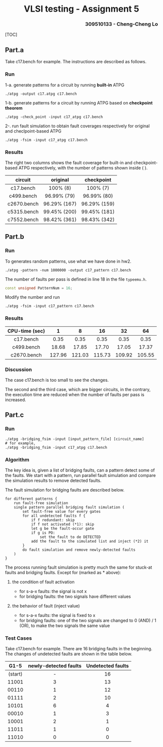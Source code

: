 <h1 align=center> VLSI testing - Assignment 5 </h1>

<h3 align="right"> 309510133 - Cheng-Cheng Lo </h3>

[TOC]

## Part.a

Take c17.bench for example. The instructions are described as follows.

### Run

1-a. generate patterns for a circuit by running **built-in** ATPG

```
./atpg -output c17.atpg c17.bench
```

1-b. generate patterns for a circuit by running ATPG based on **checkpoint theorem**

```
./atpg -check_point -input c17_atpg c17.bench 
```

2-. run fault simulation to obtain fault coverages respectively for original and checlpoint-based ATPG

```
./atpg -fsim -input c17_atpg c17.bench 
```

### Results

The right two columns shows the fault coverage for built-in and checkpoint-based ATPG respectively, with the number of patterns shown inside ( ).

|   circuit   |   original   |  checkpoint  |
| :---------: | :----------: | :----------: |
|  c17.bench  |   100% (8)   |   100% (7)   |
| c499.bench  | 96.99% (79)  | 96.99% (80)  |
| c2670.bench | 96.29% (167) | 96.29% (159) |
| c5315.bench | 99.45% (200) | 99.45% (181) |
| c7552.bench | 98.42% (361) | 98.43% (342) |

## Part.b

### Run

To generates random patterns, use what we have done in hw2.

```
./atpg -pattern -num 1000000 -output c17_pattern c17.bench
```

The number of faults per pass is defined in line 18 in the file `typeemu.h`.

```c++
const unsigned PatternNum = 16;
```

Modify the number and run

```
./atpg -fsim -input c17_pattern c17.bench 
```

### Results

| CPU-time (sec) |   1    |   8    |   16   |   32   |   64   |
| :------------: | :----: | :----: | :----: | :----: | :----: |
|   c17.bench    |  0.35  |  0.35  |  0.35  |  0.35  |  0.35  |
|   c499.bench   | 18.68  | 17.85  | 17.70  | 17.05  | 17.37  |
|  c2670.bench   | 127.96 | 121.03 | 115.73 | 109.92 | 105.55 |

### Discussion

The case c17.bench is too small to see the changes.

The second and the third case, which are bigger circuits, in the contrary, the execution time are reduced when the number of faults per pass is increased.

## Part.c

### Run

```
./atpg -bridging_fsim -input [input_pattern_file] [circuit_name]
# for example,
./atpg -bridging_fsim -input c17_atpg c17.bench
```

### Algorithm

The key idea is, given a list of bridging faults, can a pattern detect some of the faults. We start with a pattern, run parallel fault simulation and compare the simulation results to remove detected faults.

The fault simulation for bridging faults are described below.

```
for different patterns {
	run fault-free simulation
	single pattern parallel bridging fault simulation (
		set fault-free value for every gates
		for all undetected faults f {
			if f redundant: skip
			if f not activated (*1): skip
			let g be the fault-occur gate
			if g is PO:
				set the fault to de DETECTED
            add the fault to the simulated list and inject (*2) it
		}
		do fault simulation and remove newly-detected faults
    )
}
```

The process running fault simulation is pretty much the same for stuck-at faults and bridging faults. Except for (marked as * above):

1. the condition of fault activation
   * for s-a-x faults: the signal is not x
   * for bridging faults: the two signals have different values

2. the behavior of fault (inject value)
   * for s-a-x faults: the signal is fixed to x
   * for bridging faults: one of the two signals are changed to 0 (AND) / 1 (OR), to make the two signals the same value

### Test Cases

Take c17.bench for example. There are 16 bridging faults in the beginning. The changes of undetected faults are shown in the table below. 

|  G1-5   | newly-detected faults | Undetected faults |
| :-----: | :-------------------: | :---------------: |
| (start) |           -           |        16         |
|  11001  |           3           |        13         |
|  00110  |           1           |        12         |
|  01111  |           2           |        10         |
|  10101  |           6           |         4         |
|  00010  |           1           |         3         |
|  10001  |           2           |         1         |
|  11011  |           1           |         0         |
|  11010  |           0           |         0         |

